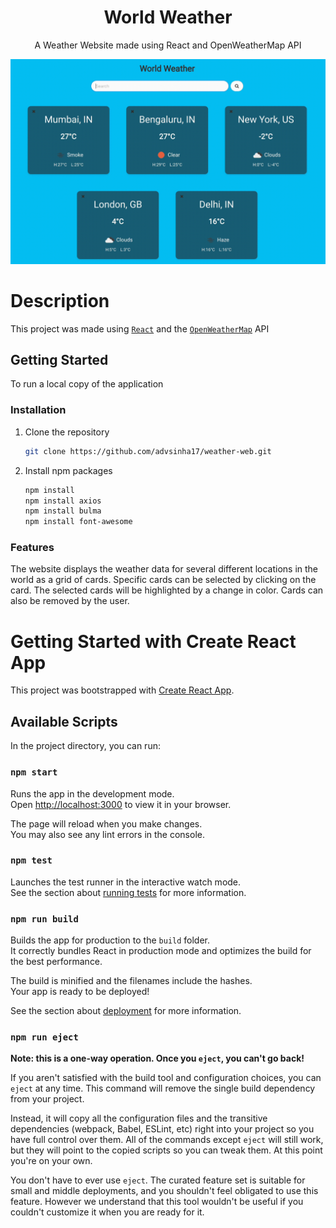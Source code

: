 <div align="center">

# World Weather

A Weather Website made using React and OpenWeatherMap API

<img src="demo.gif" width="800" alt="Website Demo"/>

</div>

# Description

This project was made using [`React`](https://github.com/facebook/react) and the [`OpenWeatherMap`](https://openweathermap.org/api) API

## Getting Started

To run a local copy of the application

### Installation

1. Clone the repository
    ```sh
    git clone https://github.com/advsinha17/weather-web.git
    ```
2. Install npm packages
    ```sh
    npm install
    npm install axios
    npm install bulma
    npm install font-awesome
    ```

### Features 

The website displays the weather data for several different locations in the world as a grid of cards. Specific cards can be selected by clicking on the card. The selected cards will be highlighted by a change in color. Cards can also be removed by the user.

# Getting Started with Create React App

This project was bootstrapped with [Create React App](https://github.com/facebook/create-react-app).

## Available Scripts

In the project directory, you can run:

### `npm start`

Runs the app in the development mode.\
Open [http://localhost:3000](http://localhost:3000) to view it in your browser.

The page will reload when you make changes.\
You may also see any lint errors in the console.

### `npm test`

Launches the test runner in the interactive watch mode.\
See the section about [running tests](https://facebook.github.io/create-react-app/docs/running-tests) for more information.

### `npm run build`

Builds the app for production to the `build` folder.\
It correctly bundles React in production mode and optimizes the build for the best performance.

The build is minified and the filenames include the hashes.\
Your app is ready to be deployed!

See the section about [deployment](https://facebook.github.io/create-react-app/docs/deployment) for more information.

### `npm run eject`

**Note: this is a one-way operation. Once you `eject`, you can't go back!**

If you aren't satisfied with the build tool and configuration choices, you can `eject` at any time. This command will remove the single build dependency from your project.

Instead, it will copy all the configuration files and the transitive dependencies (webpack, Babel, ESLint, etc) right into your project so you have full control over them. All of the commands except `eject` will still work, but they will point to the copied scripts so you can tweak them. At this point you're on your own.

You don't have to ever use `eject`. The curated feature set is suitable for small and middle deployments, and you shouldn't feel obligated to use this feature. However we understand that this tool wouldn't be useful if you couldn't customize it when you are ready for it.

